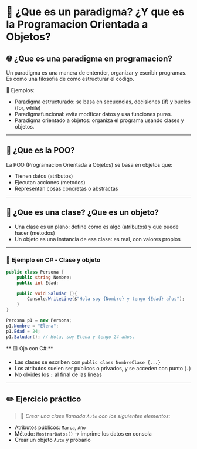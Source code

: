 # 🧠 ¿Que es un paradigma? ¿Y que es la Programacion Orientada a Objetos?

## 🌐 ¿Que es una paradigma en programacion?

Un paradigma es una manera de entender, organizar y escribir programas. Es como una filosofia de como estructurar el codigo.

🔹 Ejemplos:

- Paradigma estructurado: se basa en secuencias, decisiones (if) y bucles (for, while)
- Paradigmafuncional: evita modficar datos y usa funciones puras.
- Paradigma orientado a objetos: organiza el programa usando clases y objetos.

---

## 🧩 ¿Que es la POO?

La POO (Programacion Orientada a Objetos) se basa en objetos que:

- Tienen datos (atributos)
- Ejecutan acciones (metodos)
- Representan cosas concretas o abstractas

---

## 🧱 ¿Que es una clase? ¿Que es un objeto?

- Una clase es un plano: define como es algo (atributos) y que puede hacer (metodos)
- Un objeto es una instancia de esa clase: es real, con valores propios

---

### 🧪 Ejemplo en C# - Clase y objeto

```csharp
public class Persona {
    public string Nombre;
    public int Edad;

    public void Saludar (){
        Console.WriteLine($"Hola soy {Nombre} y tengo {Edad} años");
    }
}
```

```csharp
Perosna p1 = new Persona;
p1.Nombre = "Elena";
p1.Edad = 24;
p1.Saludar(); // Hola, soy Elena y tengo 24 años.
```

** 🟨 Ojo con C#:**

- Las clases se escriben con `public class NombreClase {...}`
- Los atributos suelen ser publicos o privados, y se acceden con punto (`.`)
- No olvides los `;` al final de las lineas

---

## ✏️ Ejercicio práctico

> 🔧 *Crear una clase llamada `Auto` con los siguientes elementos:*

- Atributos públicos: `Marca`, `Año`
- Método: `MostrarDatos()` → imprime los datos en consola
- Crear un objeto `Auto` y probarlo
